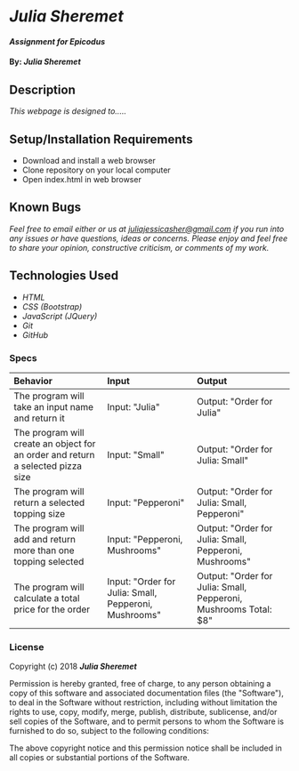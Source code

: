 # _Julia Sheremet_

#### _Assignment for Epicodus_

#### By: _**Julia Sheremet**_

## Description

_This webpage is designed to....._

## Setup/Installation Requirements

* Download and install a web browser
* Clone repository on your local computer
* Open index.html in web browser

## Known Bugs

_Feel free to email either or us at [juliajessicasher@gmail.com](mailto:juliajessicasher@gmail.com) if you run into any issues or have questions, ideas or concerns. Please enjoy and feel free to share your opinion, constructive criticism, or comments of my work._

## Technologies Used

* _HTML_
* _CSS (Bootstrap)_
* _JavaScript (JQuery)_
* _Git_
* _GitHub_

### Specs
| Behavior | Input | Output |
| :-------------     | :------------- | :------------- |
| The program will take an input name and return it | Input: "Julia" | Output: "Order for Julia" |
| The program will create an object for an order and return a selected pizza size | Input: "Small" | Output: "Order for Julia: Small" |
| The program will return a selected topping size | Input: "Pepperoni" | Output: "Order for Julia: Small, Pepperoni" |
| The program will add and return more than one topping selected | Input: "Pepperoni, Mushrooms" | Output: "Order for Julia: Small, Pepperoni, Mushrooms" |
| The program will calculate a total price for the order | Input: "Order for Julia: Small, Pepperoni, Mushrooms" | Output: "Order for Julia: Small, Pepperoni, Mushrooms Total: $8" |

### License

Copyright (c) 2018 ****_Julia Sheremet_****

Permission is hereby granted, free of charge, to any person obtaining a copy of this software and associated documentation files (the "Software"), to deal in the Software without restriction, including without limitation the rights to use, copy, modify, merge, publish, distribute, sublicense, and/or sell copies of the Software, and to permit persons to whom the Software is furnished to do so, subject to the following conditions:

The above copyright notice and this permission notice shall be included in all copies or substantial portions of the Software.
